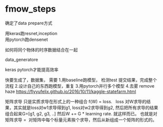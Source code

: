 # fmow_steps



确定了data prepare方式<br>


用keras跑resnet,inception<br>
用pytorch跑densenet<br>

如何将同个物体的时序数据结合在一起<br>


data_generatore

keras pytorch才能提高效率





快要生成了，数据集，
需要
1.用baseline跑模型， 检测test 提交结果，完成整个流程
2.设计自己的东西跑模型，重复
3.用pytorch并行多个模型
4.去雾 remove haze
https://flyyufelix.github.io/2016/10/11/kaggle-statefarm.html


矩阵求导 只是实质求导在形式上的一种组合
f(W) = loss.   loss 对W求导的结果，其实就是loss对w1求导得到g1, loss对w2求导得到g2, 然后把所有求导的结果组合起来G=[g1, g2, g3, ..]
然后W += G \* learning rate. 就这样而已。
也就是对矩阵求导 =  对矩阵中每个标量元素挨个求导，然后从新组成一个矩阵的形式的。
